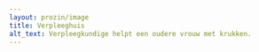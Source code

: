```yaml
---
layout: prozin/image
title: Verpleeghuis
alt_text: Verpleegkundige helpt een oudere vrouw met krukken.
---
```

